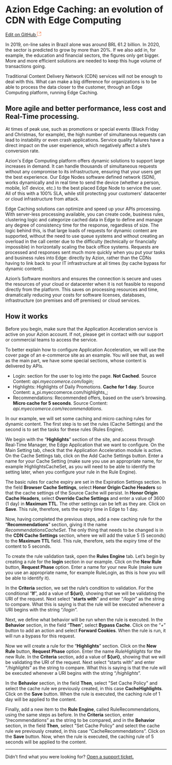 # Azion Edge Caching: an evolution of CDN with **Edge Computing**

[Edit on GitHub  <svg width="14" height="14" xmlns="http://www.w3.org/2000/svg"><g fill="none" stroke="#F3652B"><path d="M4.81.71H.672v11.43H12.1V8.001" stroke-width=".8"/><path d="M6.87.786h5.155V5.94M6.31 6.5L12.026.786"/></g></svg>](https://github.com/aziontech/docs_en/edit/master/use-cases/edge-caching/index.md)

In 2019, on-line sales in Brazil alone was around BRL 61.2 billion. In 2020, the sector is predicted to grow by more than 20%. If we also add in, for example, the education and financial sectors, the figures only get bigger. More and more efficient solutions are needed to keep this huge volume of transactions going.

Traditional Content Delivery Network (CDN) services will not be enough to deal with this. What can make a big difference for organizations is to be able to process the data closer to the customer, through an Edge Computing platform, running Edge Caching. 

## More agile and better performance, less cost and Real-Time processing.

At times of peak use, such as promotions or special events (Black Friday and Christmas, for example), the high number of simultaneous requests can lead to instability or even crash applications. Service quality failures have a direct impact on the user experience, which negatively affect a site’s conversion rate.

Azion's Edge Computing platform offers dynamic solutions to support large increases in demand. It can handle thousands of simultaneous requests without any compromise to its infrastructure, ensuring that your users get the best experience. 
Our Edge Nodes software defined network (SDN), works dynamically and in real time to send the device (whether a person, mobile, IoT device, etc.) to the best placed Edge Node to service the user. All of this with a 100% SLA, while still protecting your customers' datacenter or cloud infrastructure from attack.

Edge Caching solutions can optimize and speed up your APIs processing. With server-less processing available, you can create code, business rules, clustering logic and categorize cached data in Edge to define and manage any degree of consistency time for the response, regardless of size. 
The logic behind this, is that large loads of requests for dynamic content are supported, without the need to use queue systems and without creating an overload in the call center due to the difficulty (technically or financially impossible) in horizontally scaling the back office systems.
Requests are processed and responses sent much more quickly when you put your tasks and business rules into Edge: directly by Azion, rather than the CDNs having to link back to your IT infrastructure at all times (by cache bypass for dynamic content). 

Azion’s Software monitors and ensures the connection is secure and uses the resources of your cloud or datacenter when it is not feasible to respond directly from the platform. This saves on processing resources and time, dramatically reducing your costs for software licenses, databases, infrastructure (on premises and off premises) or cloud services.

## How it works 

Before you begin, make sure that the Application Acceleration service is active on your Azion account. If not, please get in contact with our support or commercial teams to access the service.

To better explain how to configure Application Acceleration, we will use the cover page of an e-commerce site as an example. You will see that, as well as the main part, we have some special sections, whose content is delivered by APIs.

* Login: section for the user to log into the page. **Not Cached**. Source Content: _api.myeccomerce.com/login_;
* Highlights: Highlights of Daily Promotions. **Cache for 1 day**. Source Content: a_pi.myeccomerce.com/highlights_;
* Recommendations: Recommended offers, based on the user’s browsing. **Micro cache for 5 seconds**. Source Content: _api.myeccomerce.com/recommendations_.

In our example, we will set some caching and micro caching rules for dynamic content. The first step is to set the rules (Cache Settings) and the second is to set the tasks for these rules (Rules Engine).

We begin with the “**Highlights**” section of the site, and access through Real-Time Manager, the Edge Application that we want to configure. On the Main Setting tab, check that the Application Acceleration module is active. On the Cache Settings tab, click on the Add Cache Settings button. Enter a name for your Cache Setting (make sure you use an appropriate name, for example HighlightsCacheSet, as you will need to be able to identify the setting later, when you configure your rule in the Rule Engine).

The basic rules for cache expiry are set in the Expiration Settings section. In the field **Browser Cache Settings**, select **Honor Origin Cache Headers** so that the cache settings of the Source Cache will persist. In **Honor Origin Cache Headers**, select **Override Cache Settings** and enter a value of 3600 (1 day) in **Maximum TTL**. The other settings can be left as they are. Click on **Save**. This rule, therefore, sets the expiry time in Edge to 1 day.

Now, having completed the previous steps, add a new caching rule for the “**Recommendations**” section, giving it the name _RecommendationsCacheSet_. The only thing that needs to be changed is in the **CDN Cache Settings** section, where we will add the value 5 (5 seconds) to the **Maximum TTL** field. This rule, therefore, sets the expiry time of the content to 5 seconds.

To create the rule validation task, open the **Rules Engine** tab. Let’s begin by creating a rule for the **login** section in our example. Click on the **New Rule** button, **Request Phase** option. Enter a name for your new Rule (make sure you use an appropriate name, for example RuleLogin, as this is how you will be able to identify it).

In the **Criteria** section, we set the rule’s condition to validation. For the conditional “**If**”, add a value of **${uri}**, showing that we will be validating the URI of the request. Next select “**starts with**” and enter “_/login_” as the string to compare. What this is saying is that the rule will be executed whenever a URI begins with the string “_/login_”. 

Next, we define what behavior will be run when the rule is executed. In the **Behavior** section, in the field “**Then**”, select **Bypass Cache**. Click on the “_+_” button to add an action and select **Forward Cookies**. When the rule is run, it will run a bypass for this request.

Now we will create a rule for the “**Highlights**” section. Click on the **New Rule** button, **Request Phase** option. Enter the name _RuleHighlights_ for the new Rule. In the **Criteria** section, add a value of **${uri}**, showing that we will be validating the URI of the request. Next select “starts with” and enter “_/highlights_” as the string to compare. What this is saying is that the rule will be executed whenever a URI begins with the string “_/highlights_”.

In the **Behavior** section, in the field **Then**, select "Set Cache Policy" and select the cache rule we previously created, in this case **CacheHighlights**. Click on the **Save** button. When the rule is executed, the caching rule of 1 day will be applied to the content.

Finally, add a new item to the **Rule Engine**, called RuleRecommendations, using the same steps as before. In the **Criteria** section, enter “/recommendations” as the string to be compared, and in the **Behavior** section, in the field **Then**, select "Set Cache Policy" and select the cache rule we previously created, in this case “CacheRecommendations”. Click on the **Save** button. Now, when the rule is executed, the caching rule of 5 seconds will be applied to the content.

---

Didn’t find what you were looking for? [Open a support ticket.](https://tickets.azion.com/)
